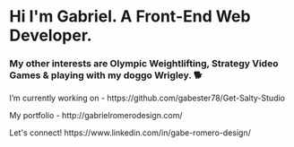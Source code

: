 <h1>Hi I'm Gabriel. A Front-End Web Developer.</h1>

<h3>My other interests are Olympic Weightlifting, Strategy Video Games & playing with my doggo Wrigley. 🐕</h3>
<p>I’m currently working on - https://github.com/gabester78/Get-Salty-Studio</p>
<p>My portfolio - http://gabrielromerodesign.com/</p>
<p>Let's connect! https://www.linkedin.com/in/gabe-romero-design/</p>
